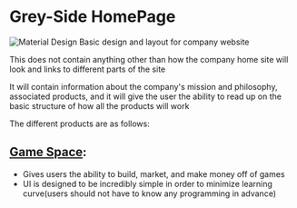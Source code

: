 # Grey-Side HomePage
![Material Design](https://material-design.storage.googleapis.com/publish/material_v_9/0Bx4BSt6jniD7VG9DQVluOFJ4Tnc/materialdesign_principles_metaphor.png)
Basic design and layout for company website

This does not contain anything other than how the company home site will look and links to different parts of the site

It will contain information about the company's mission and philosophy, associated products, and it will give the user the ability to read up on the basic structure of how all the products will work

The different products are as follows:

## [Game Space](https://github.com/s24569/The-Game-Space):

* Gives users the ability to build, market, and make money off of games
* UI is designed to be incredibly simple in order to minimize learning curve(users should not have to know any programming in advance)
